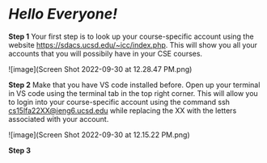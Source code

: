 # *Hello Everyone!*

**Step 1**
Your first step is to look up your course-specific account using the website https://sdacs.ucsd.edu/~icc/index.php. This will show you all your accounts that you will possibily have in your CSE courses. 

![image](Screen Shot 2022-09-30 at 12.28.47 PM.png)

**Step 2** 
Make that you have VS code installed before. Open up your terminal in VS code using the terminal tab in the top right corner. This will allow you to login into your course-specific account using the command ssh cs15lfa22XX@ieng6.ucsd.edu while replacing the XX with the letters associated with your account. 

![image](Screen Shot 2022-09-30 at 12.15.22 PM.png)

**Step 3**
